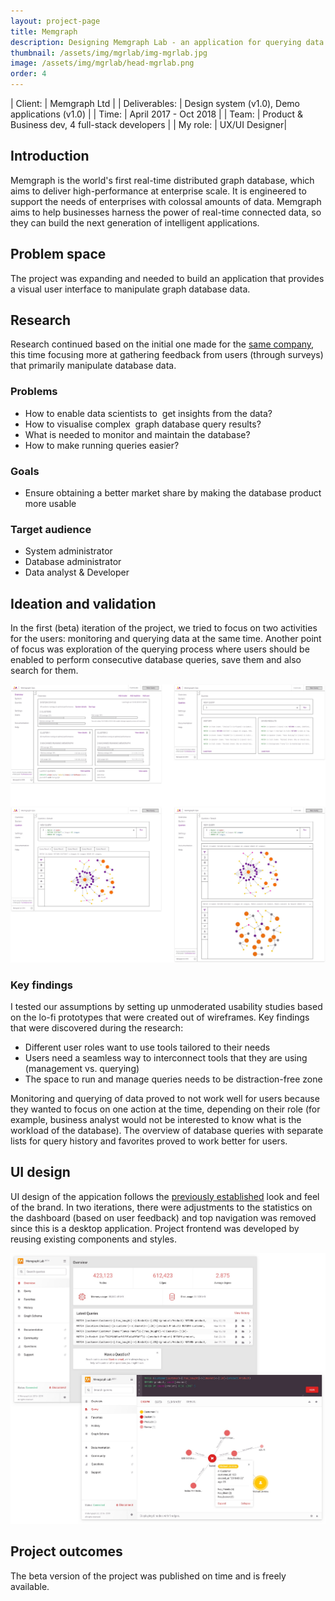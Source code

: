 ```yaml
---
layout: project-page
title: Memgraph
description: Designing Memgraph Lab - an application for querying data
thumbnail: /assets/img/mgrlab/img-mgrlab.jpg
image: /assets/img/mgrlab/head-mgrlab.png
order: 4
---
```


| Client:		| Memgraph Ltd |
| Deliverables:	| Design system (v1.0), Demo applications (v1.0) |
| Time:		    | April 2017 - Oct 2018 |
| Team:		    | Product &amp; Business dev, 4 full-stack developers |
| My role:		| UX/UI Designer|

## Introduction 

Memgraph is the world's first real-time distributed graph database, which aims to deliver high-performance at enterprise scale. 
It is engineered to support the needs of enterprises with colossal amounts of data. Memgraph aims to help businesses harness the power of real-time connected data, so they can build the next generation of intelligent applications.


## Problem space

The project was expanding and needed to build an application that provides a visual user interface to manipulate graph database data.

## Research

Research continued based on the initial one made for the [same company](/projects/mgr/), this time focusing more at gathering feedback from users (through surveys) that primarily manipulate database data.

### Problems

- How to enable data scientists to  get insights from the data?
- How to visualise complex  graph database query results?
- What is needed to monitor and maintain the database?
- How to make running queries easier?

### Goals

- Ensure obtaining a better market share by making the database product more usable

### Target audience

- System administrator
- Database administrator
- Data analyst &amp; Developer

## Ideation and validation

In the first (beta) iteration of the project, we tried to focus on two activities for the users: monitoring and querying data at the same time.
Another point of focus was exploration of the querying process where users should be enabled to perform consecutive database queries, save them and also search for them.

![Memgraph Lab Wireframes](/assets/img/mgrlab/mgrlab-wf.jpg)

### Key findings

I tested our assumptions by setting up unmoderated usability studies based on the lo-fi prototypes that were created out of wireframes.
Key findings that were discovered during the research:

- Different user roles want to use tools tailored to their needs
- Users need a seamless way to interconnect tools that they are using (management vs. querying)
- The space to run and manage queries needs to be distraction-free zone

Monitoring and querying of data proved to not work well for users because they wanted to focus on one action at the time, depending on their role (for example, business analyst would not be interested to know what is the workload of the database).
The overview of database queries with separate lists for query history and favorites proved to work better for users.

## UI design 

UI design of the appication follows the [previously established](/projects/mgr/) look and feel of the brand.
In two iterations, there were adjustments to the statistics on the dashboard (based on user feedback) and top navigation was removed since this is a desktop application. 
Project frontend was developed by reusing existing components and styles.

![Memgraph Lab UI](/assets/img/mgrlab/mgrlab-ui.jpg)

## Project outcomes

The beta version of the project was published on time and is freely available. 